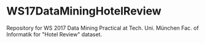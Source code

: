 # WS17DataMiningHotelReview
Repository for WS 2017 Data Mining Practical at Tech. Uni. München Fac. of Informatik for "Hotel Review" dataset.
